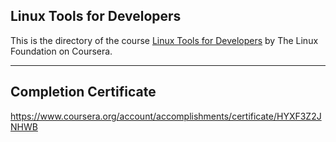 ## Linux Tools for Developers

This is the directory of the course [Linux Tools for Developers](https://www.coursera.org/learn/linux-tools-for-developers/) by The Linux Foundation on Coursera.

---

## Completion Certificate
https://www.coursera.org/account/accomplishments/certificate/HYXF3Z2JNHWB
